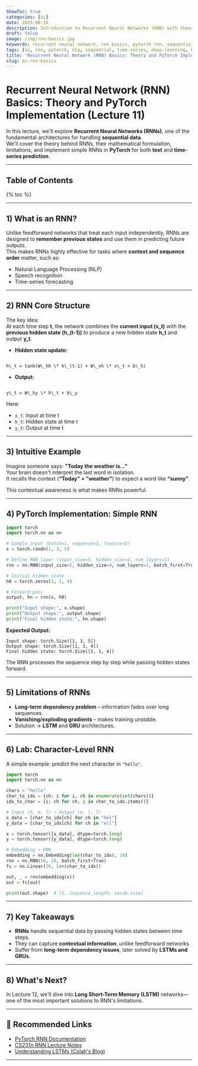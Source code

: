 ```yaml
---
ShowToc: true
categories: [ai]
date: 2025-08-16
description: Introduction to Recurrent Neural Networks (RNN) with theory and PyTorch implementation. Learn how RNNs process sequential data, their limitations, and practical coding examples for text and time-series prediction.
draft: false
image: /img/rnn-basics.jpg
keywords: recurrent neural network, rnn basics, pytorch rnn, sequential data, nlp, time series prediction, ai fundamentals
tags: [ai, rnn, pytorch, nlp, sequential, time-series, deep-learning, basics]
title: 'Recurrent Neural Network (RNN) Basics: Theory and PyTorch Implementation (Lecture 11)'
slug: ai-rnn-basics
---
```


# Recurrent Neural Network (RNN) Basics: Theory and PyTorch Implementation (Lecture 11)

In this lecture, we'll explore **Recurrent Neural Networks (RNNs)**, one of the fundamental architectures for handling **sequential data**.  
We'll cover the theory behind RNNs, their mathematical formulation, limitations, and implement simple RNNs in **PyTorch** for both **text** and **time-series prediction**.

---

## Table of Contents
{% toc %}

---

## 1) What is an RNN?

Unlike feedforward networks that treat each input independently, RNNs are designed to **remember previous states** and use them in predicting future outputs.  
This makes RNNs highly effective for tasks where **context and sequence order** matter, such as:

* Natural Language Processing (NLP)
* Speech recognition
* Time-series forecasting

---

## 2) RNN Core Structure

The key idea:  
At each time step **t**, the network combines the **current input (x_t)** with the **previous hidden state (h_(t-1))** to produce a new hidden state **h_t** and output **y_t**.

- **Hidden state update:**
```

h\_t = tanh(W\_hh \* h\_(t-1) + W\_xh \* x\_t + b\_h)

```
- **Output:**
```

y\_t = W\_hy \* h\_t + b\_y

````

Here:
* `x_t`: Input at time t  
* `h_t`: Hidden state at time t  
* `y_t`: Output at time t  

---

## 3) Intuitive Example

Imagine someone says: **"Today the weather is..."**  
Your brain doesn't interpret the last word in isolation.  
It recalls the context (**“Today” + “weather”**) to expect a word like **“sunny”**.  

This contextual awareness is what makes RNNs powerful.

---

## 4) PyTorch Implementation: Simple RNN

```python
import torch
import torch.nn as nn

# Sample input (batch=1, sequence=3, feature=5)
x = torch.randn(1, 3, 5)

# Define RNN layer (input_size=5, hidden_size=4, num_layers=1)
rnn = nn.RNN(input_size=5, hidden_size=4, num_layers=1, batch_first=True)

# Initial hidden state
h0 = torch.zeros(1, 1, 4)

# Forward pass
output, hn = rnn(x, h0)

print("Input shape:", x.shape)
print("Output shape:", output.shape)
print("Final hidden state:", hn.shape)
````

**Expected Output:**

```
Input shape: torch.Size([1, 3, 5])
Output shape: torch.Size([1, 3, 4])
Final hidden state: torch.Size([1, 1, 4])
```

The RNN processes the sequence step by step while passing hidden states forward.

---

## 5) Limitations of RNNs

* **Long-term dependency problem** – information fades over long sequences.
* **Vanishing/exploding gradients** – makes training unstable.
* Solution → **LSTM** and **GRU** architectures.

---

## 6) Lab: Character-Level RNN

A simple example: predict the next character in `"hello"`.

```python
import torch
import torch.nn as nn

chars = "hello"
char_to_idx = {ch: i for i, ch in enumerate(set(chars))}
idx_to_char = {i: ch for ch, i in char_to_idx.items()}

# Input (h, e, l) → Output (e, l, l)
x_data = [char_to_idx[ch] for ch in "hel"]
y_data = [char_to_idx[ch] for ch in "ell"]

x = torch.tensor([x_data], dtype=torch.long)
y = torch.tensor([y_data], dtype=torch.long)

# Embedding + RNN
embedding = nn.Embedding(len(char_to_idx), 10)
rnn = nn.RNN(10, 20, batch_first=True)
fc = nn.Linear(20, len(char_to_idx))

out, _ = rnn(embedding(x))
out = fc(out)

print(out.shape)  # [1, sequence_length, vocab_size]
```

---

## 7) Key Takeaways

* **RNNs** handle sequential data by passing hidden states between time steps.
* They can capture **contextual information**, unlike feedforward networks.
* Suffer from **long-term dependency issues**, later solved by **LSTMs and GRUs**.

---

## 8) What's Next?

In Lecture 12, we'll dive into **Long Short-Term Memory (LSTM)** networks—one of the most important solutions to RNN's limitations.

---

## 🔗 Recommended Links

* [PyTorch RNN Documentation](https://pytorch.org/docs/stable/generated/torch.nn.RNN.html)
* [CS231n RNN Lecture Notes](http://cs231n.stanford.edu/slides/2017/cs231n_2017_lecture10.pdf)
* [Understanding LSTMs (Colah's Blog)](https://colah.github.io/posts/2015-08-Understanding-LSTMs/)

---